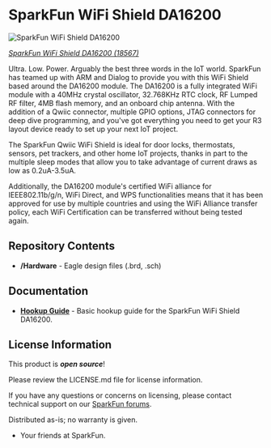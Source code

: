 SparkFun WiFi Shield DA16200
========================================

![SparkFun WiFi Shield DA16200](https://cdn.sparkfun.com/assets/parts/1/8/0/2/6/18567-SparkFun_Qwiic_WiFi_Shield_-_DA16200-01.jpg)

[*SparkFun WiFi Shield DA16200 (18567)*](https://www.sparkfun.com/products/18567)

Ultra. Low. Power. Arguably the best three words in the IoT world. SparkFun has teamed up with ARM and Dialog to provide you with this WiFi Shield based around the DA16200 module. The DA16200 is a fully integrated WiFi module with a 40MHz crystal oscillator, 32.768KHz RTC clock, RF Lumped RF filter, 4MB flash memory, and an onboard chip antenna. With the addition of a Qwiic connector, multiple GPIO options, JTAG connectors for deep dive programming, and you've got everything you need to get your R3 layout device ready to set up your next IoT project. 

The SparkFun Qwiic WiFi Shield is ideal for door locks, thermostats, sensors, pet trackers, and other home IoT projects, thanks in part to the multiple sleep modes that allow you to take advantage of current draws as low as 0.2uA-3.5uA.  

Additionally, the DA16200 module's certified WiFi alliance for IEEE802.11b/g/n, WiFi Direct, and WPS functionalities means that it has been approved for use by multiple countries and using the WiFi Alliance transfer policy, each WiFi Certification can be transferred without being tested again. 



Repository Contents
-------------------

* **/Hardware** - Eagle design files (.brd, .sch)

Documentation
--------------
* **[Hookup Guide](https://sparkle.sparkfun.com/sparkle/learn_tutorials/1991)** - Basic hookup guide for the SparkFun WiFi Shield DA16200.

License Information
-------------------

This product is _**open source**_! 

Please review the LICENSE.md file for license information. 

If you have any questions or concerns on licensing, please contact technical support on our [SparkFun forums](https://forum.sparkfun.com/viewforum.php?f=152).

Distributed as-is; no warranty is given.

- Your friends at SparkFun.

_<COLLABORATION CREDIT>_
